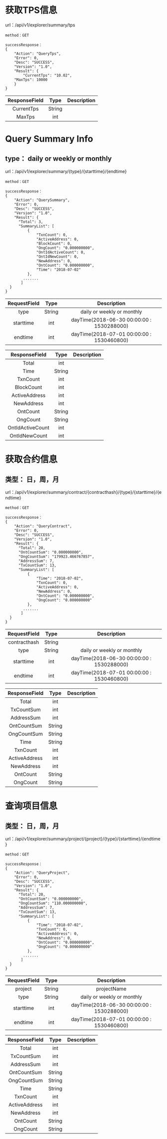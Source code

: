 # 获取TPS信息

  url：/api/v1/explorer/summary/tps

	method：GET

  	successResponse：
	{
	    "Action": "QueryTps",
	    "Error": 0,
	    "Desc": "SUCCESS",
	    "Version": "1.0",
	    "Result": {
	        "CurrentTps": "10.02",
		"MaxTps": 10000
		}
	}


| ResponseField     |     Type |   Description   |
| :--------------: | :--------:| :------: |
| CurrentTps|   String|    |
| MaxTps|	int|	  |



# Query Summary Info

## type： daily or weekly or monthly

  url：/api/v1/explorer/summary/{type}/{starttime}/{endtime}

	method：GET

  	successResponse：
	{
	    "Action": "QuerySummary",
	    "Error": 0,
	    "Desc": "SUCCESS",
	    "Version": "1.0",
	    "Result": {
          "Total": 3,
          "SummaryList": [
              {
                  "TxnCount": 0,
                  "ActiveAddress": 0,
                  "BlockCount": 0,
                  "OngCount": "0.000000000",
                  "OntIdActiveCount": 0,
                  "OntIdNewCount": 0,
                  "NewAddress": 0,
                  "OntCount": "0.000000000",
                  "Time": "2018-07-02"
              },
            .......
           ]
      }
	}

| RequestField|     Type |   Description   |
| :--------------: | :--------:| :------: |
| type|   String|     daily or weekly or monthly |
| starttime|   int|   dayTime(2018-06-30 00:00:00   : 1530288000)  |
| endtime|   int|     dayTime(2018-07-01 00:00:00   : 1530460800)  |



| ResponseField     |     Type |   Description   |
| :--------------: | :--------:| :------: |
| Total|   int|    |
| Time|	String|	  |
| TxnCount|   int|  |
| BlockCount|   int|    |
| ActiveAddress|   int|    |
| NewAddress|	int|
| OntCount|   String|    |
| OngCount|	String|	  |
| OntIdActiveCount|	int|	  |
| OntIdNewCount|	int|	  |


# 获取合约信息

## 类型： 日，周，月

  url：/api/v1/explorer/summary/contract/{contracthash}/{type}/{starttime}/{endtime}

	method：GET

  	successResponse：
	{
	    "Action": "QueryContract",
	    "Error": 0,
	    "Desc": "SUCCESS",
	    "Version": "1.0",
	    "Result": {
          "Total": 20,
          "OntCountSum": "0.000000000",
          "OngCountSum": "179923.466767857",
          "AddressSum": 7,
          "TxCountSum": 13,
          "SummaryList": [
              {
                  "Time": "2018-07-02",
                  "TxnCount": 0,
                  "ActiveAddress": 0,
                  "NewAddress": 0,
                  "OntCount": "0.000000000",
                  "OngCount": "0.000000000"
              },
            .......
           ]
      }
	}

| RequestField|     Type |   Description   |
| :--------------: | :--------:| :------: |
| contracthash|   String|      |
| type|   String|     daily or weekly or monthly |
| starttime|   int|   dayTime(2018-06-30 00:00:00   : 1530288000)  |
| endtime|   int|     dayTime(2018-07-01 00:00:00   : 1530460800)  |



| ResponseField     |     Type |   Description   |
| :--------------: | :--------:| :------: |
| Total|   int|    |
| TxCountSum|	int|	  |
| AddressSum|   int|  |
| OntCountSum|   String|    |
| OngCountSum|   String|    |
| Time|	String|
| TxnCount|	int|
| ActiveAddress|   int|    |
| NewAddress|	int|	  |
| OntCount|	String|	  |
| OngCount|	String|	  |


# 查询项目信息

## 类型： 日，周，月

  url：/api/v1/explorer/summary/project/{project}/{type}/{starttime}/{endtime}

	method：GET

  	successResponse：
	{
	    "Action": "QueryProject",
	    "Error": 0,
	    "Desc": "SUCCESS",
	    "Version": "1.0",
	    "Result": {
          "Total": 20,
          "OntCountSum": "0.000000000",
          "OngCountSum": "110.000000000",
          "AddressSum": 7,
          "TxCountSum": 13,
          "SummaryList": [
              {
                  "Time": "2018-07-02",
                  "TxnCount": 0,
                  "ActiveAddress": 0,
                  "NewAddress": 0,
                  "OntCount": "0.000000000",
                  "OngCount": "0.000000000"
              },
            .......
           ]
      }
	}

| RequestField|     Type |   Description   |
| :--------------: | :--------:| :------: |
| project|   String|   projectName   |
| type|   String|     daily or weekly or monthly |
| starttime|   int|   dayTime(2018-06-30 00:00:00   : 1530288000)  |
| endtime|   int|     dayTime(2018-07-01 00:00:00   : 1530460800)  |



| ResponseField     |     Type |   Description   |
| :--------------: | :--------:| :------: |
| Total|   int|    |
| TxCountSum|	int|	  |
| AddressSum|   int|  |
| OntCountSum|   String|    |
| OngCountSum|   String|    |
| Time|	String|
| TxnCount|	int|
| ActiveAddress|   int|    |
| NewAddress|	int|	  |
| OntCount|	String|	  |
| OngCount|	String|	  |

